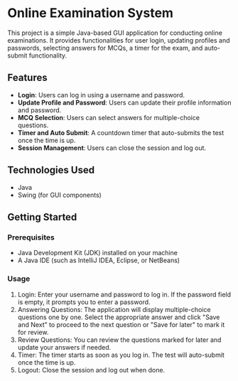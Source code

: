 # Online Examination System

This project is a simple Java-based GUI application for conducting online examinations. It provides functionalities for user login, updating profiles and passwords, selecting answers for MCQs, a timer for the exam, and auto-submit functionality. 

## Features

- **Login**: Users can log in using a username and password.
- **Update Profile and Password**: Users can update their profile information and password.
- **MCQ Selection**: Users can select answers for multiple-choice questions.
- **Timer and Auto Submit**: A countdown timer that auto-submits the test once the time is up.
- **Session Management**: Users can close the session and log out.

## Technologies Used

- Java
- Swing (for GUI components)

## Getting Started

### Prerequisites

- Java Development Kit (JDK) installed on your machine
- A Java IDE (such as IntelliJ IDEA, Eclipse, or NetBeans)

### Usage

1. Login: Enter your username and password to log in. If the password field is empty, it prompts you to enter a password.
2. Answering Questions: The application will display multiple-choice questions one by one. Select the appropriate answer and click "Save and Next" to proceed to the next question or "Save for later" to mark it for review.
3. Review Questions: You can review the questions marked for later and update your answers if needed.
4. Timer: The timer starts as soon as you log in. The test will auto-submit once the time is up.
5. Logout: Close the session and log out when done.
